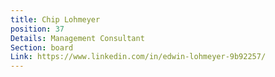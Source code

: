 ```yaml
---
title: Chip Lohmeyer
position: 37
Details: Management Consultant
Section: board
Link: https://www.linkedin.com/in/edwin-lohmeyer-9b92257/
---
```


